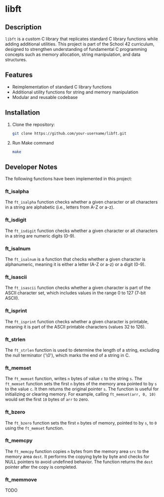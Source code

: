 # libft

## Description  
`libft` is a custom C library that replicates standard C library functions while adding additional utilities. This project is part of the School 42 curriculum, designed to strengthen understanding of fundamental C programming concepts such as memory allocation, string manipulation, and data structures.  

## Features  
- Reimplementation of standard C library functions  
- Additional utility functions for string and memory manipulation  
- Modular and reusable codebase  

## Installation  
1. Clone the repository:  
   ```sh
   git clone https://github.com/your-username/libft.git
2. Run Make command
    ```sh
    make

## Developer Notes
The following functions have been implemented in this project:

### ft_isalpha
The `ft_isalpha` function checks whether a given character or all characters in a string are alphabetic (i.e., letters from A-Z or a-z).

### ft_isdigit
The `ft_isdigit` function checks whether a given character or all characters in a string are numeric digits (0-9).

### ft_isalnum
The `ft_isalnum` is a function that checks whether a given character is alphanumeric, meaning it is either a letter (A-Z or a-z) or a digit (0-9).

### ft_isascii 
The `ft_isascii` function checks whether a given character is part of the ASCII character set, which includes values in the range 0 to 127 (7-bit ASCII).

### ft_isprint
The `ft_isprint` function checks whether a given character is printable, meaning it is part of the ASCII printable characters (values 32 to 126).

### ft_strlen
The `ft_strlen` function is used to determine the length of a string, excluding the null terminator ('\0'), which marks the end of a string in C.

### ft_memset
The `ft_memset` function, writes `n` bytes of value `c` to the string `s`.
The `ft_memset` function sets the first `n` bytes of the memory area pointed to by `s` to the value `c`. It then returns the original pointer `s`. The function is useful for initializing or clearing memory.
For example, calling `ft_memset(arr, 0, 10)` would set the first `10` bytes of `arr` to zero.

### ft_bzero
The `ft_bzero` function sets the first `n` bytes of memory, pointed to by `s`, to `0` using the `ft_memset` function.

### ft_memcpy
The `ft_memcpy` function copies `n` bytes from the memory area `src` to the memory area `dest`. It performs the copying byte by byte and checks for NULL pointers to avoid undefined behavior. The function returns the `dest` pointer after the copy is completed.

### ft_memmove
TODO



